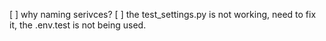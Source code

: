 [ ] why naming serivces?
[ ] the test_settings.py is not working, need to fix it, the .env.test is not being used.